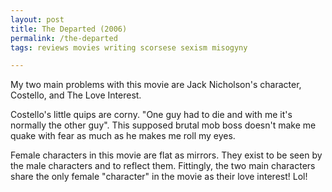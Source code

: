 ```yaml
---
layout: post
title: The Departed (2006)
permalink: /the-departed
tags: reviews movies writing scorsese sexism misogyny

---
```


My two main problems with this movie are Jack Nicholson's character, Costello, and The Love Interest.
<!--more-->

Costello's little quips are corny.
"One guy had to die and with me it's normally the other guy".
This supposed brutal mob boss doesn't make me quake with fear as much as he makes me roll my eyes.

Female characters in this movie are flat as mirrors.
They exist to be seen by the male characters and to reflect them.
Fittingly, the two main characters share the only female "character" in the movie as their love interest! Lol!